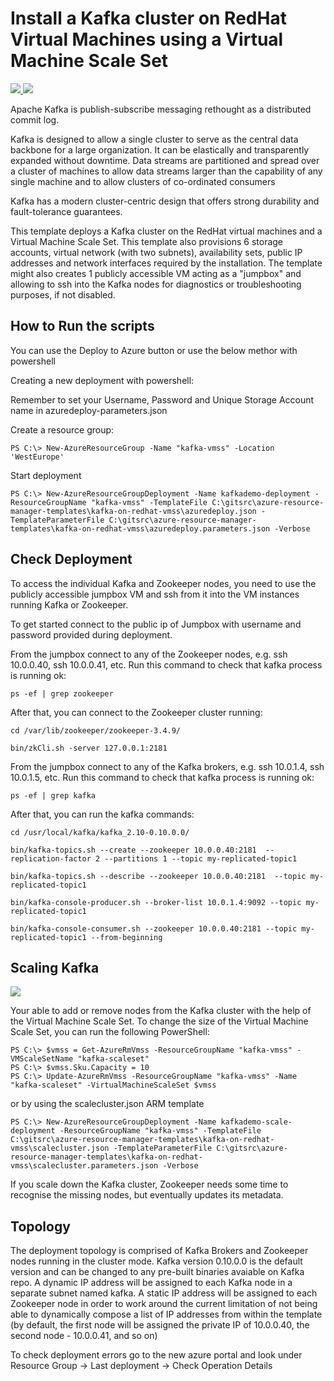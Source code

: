 # Install a Kafka cluster on RedHat Virtual Machines using a Virtual Machine Scale Set

<a href="https://portal.azure.com/#create/Microsoft.Template/uri/https://raw.githubusercontent.com/marcin-gal/kafkaredhat/master/azuredeploy.json" target="_blank">
    <img src="http://azuredeploy.net/deploybutton.png"/>

</a>

<a href="https://azuredeploy.net/?repository=https://github.com/marcin-gal/kafkaredhat" target="_blank">
    <img src="http://azuredeploy.net/deploybutton.png"/>
</a>

Apache Kafka is publish-subscribe messaging rethought as a distributed commit log.

Kafka is designed to allow a single cluster to serve as the central data backbone for a large organization. It can be elastically and transparently expanded without downtime. Data streams are partitioned and spread over a cluster of machines to allow data streams larger than the capability of any single machine and to allow clusters of co-ordinated consumers

Kafka has a modern cluster-centric design that offers strong durability and fault-tolerance guarantees.

This template deploys a Kafka cluster on the RedHat virtual machines and a Virtual Machine Scale Set. 
This template also provisions 6 storage accounts, virtual network (with two subnets), availability sets, public IP addresses and network interfaces required by the installation.
The template might also creates 1 publicly accessible VM acting as a "jumpbox" and allowing to ssh into the Kafka nodes for diagnostics or troubleshooting purposes, if not disabled.

How to Run the scripts
----------------------

You can use the Deploy to Azure button or use the below methor with powershell

Creating a new deployment with powershell:

Remember to set your Username, Password and Unique Storage Account name in azuredeploy-parameters.json

Create a resource group:

    PS C:\> New-AzureResourceGroup -Name "kafka-vmss" -Location 'WestEurope'

Start deployment

    PS C:\> New-AzureResourceGroupDeployment -Name kafkademo-deployment -ResourceGroupName "kafka-vmss" -TemplateFile C:\gitsrc\azure-resource-manager-templates\kafka-on-redhat-vmss\azuredeploy.json -TemplateParameterFile C:\gitsrc\azure-resource-manager-templates\kafka-on-redhat-vmss\azuredeploy.parameters.json -Verbose
    
Check Deployment
----------------

To access the individual Kafka and Zookeeper nodes, you need to use the publicly accessible jumpbox VM and ssh from it into the VM instances running Kafka or Zookeeper.

To get started connect to the public ip of Jumpbox with username and password provided during deployment.

From the jumpbox connect to any of the Zookeeper nodes, e.g. ssh 10.0.0.40, ssh 10.0.0.41, etc.
Run this command to check that kafka process is running ok: 

	ps -ef | grep zookeeper 

After that, you can connect to the Zookeeper cluster running:

	cd /var/lib/zookeeper/zookeeper-3.4.9/

    bin/zkCli.sh -server 127.0.0.1:2181

From the jumpbox connect to any of the Kafka brokers, e.g. ssh 10.0.1.4, ssh 10.0.1.5, etc.
Run this command to check that kafka process is running ok: 

	ps -ef | grep kafka 

After that, you can run the kafka commands:

	cd /usr/local/kafka/kafka_2.10-0.10.0.0/

	bin/kafka-topics.sh --create --zookeeper 10.0.0.40:2181  --replication-factor 2 --partitions 1 --topic my-replicated-topic1

	bin/kafka-topics.sh --describe --zookeeper 10.0.0.40:2181  --topic my-replicated-topic1

	bin/kafka-console-producer.sh --broker-list 10.0.1.4:9092 --topic my-replicated-topic1
	
	bin/kafka-console-consumer.sh --zookeeper 10.0.0.40:2181 --topic my-replicated-topic1 --from-beginning

Scaling Kafka
-------------

<a href="https://portal.azure.com/#create/Microsoft.Template/uri/https%3A%2F%2Fraw.githubusercontent.com%2FSaschaDittmann%2Fazure-resource-manager-templates%2Fmaster%2Fkafka-on-redhat-vmss%2Fscalecluster.json" target="_blank">
    <img src="http://azuredeploy.net/deploybutton.png"/>
</a>

Your able to add or remove nodes from the Kafka cluster with the help of the Virtual Machine Scale Set.
To change the size of the Virtual Machine Scale Set, you can run the following PowerShell:

    PS C:\> $vmss = Get-AzureRmVmss -ResourceGroupName "kafka-vmss" -VMScaleSetName "kafka-scaleset"
    PS C:\> $vmss.Sku.Capacity = 10
    PS C:\> Update-AzureRmVmss -ResourceGroupName "kafka-vmss" -Name "kafka-scaleset" -VirtualMachineScaleSet $vmss

or by using the scalecluster.json ARM template

    PS C:\> New-AzureResourceGroupDeployment -Name kafkademo-scale-deployment -ResourceGroupName "kafka-vmss" -TemplateFile C:\gitsrc\azure-resource-manager-templates\kafka-on-redhat-vmss\scalecluster.json -TemplateParameterFile C:\gitsrc\azure-resource-manager-templates\kafka-on-redhat-vmss\scalecluster.parameters.json -Verbose

If you scale down the Kafka cluster, Zookeeper needs some time to recognise the missing nodes, but eventually updates its metadata.

Topology
--------

The deployment topology is comprised of Kafka Brokers and Zookeeper nodes running in the cluster mode.
Kafka version 0.10.0.0 is the default version and can be changed to any pre-built binaries avaiable on Kafka repo.
A dynamic IP address will be assigned to each Kafka node in a separate subnet named kafka.
A static IP address will be assigned to each Zookeeper node in order to work around the current limitation of not being able to dynamically compose a list of IP addresses from within the template (by default, the first node will be assigned the private IP of 10.0.0.40, the second node - 10.0.0.41, and so on)

To check deployment errors go to the new azure portal and look under Resource Group -> Last deployment -> Check Operation Details
